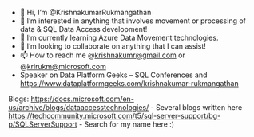 - 👋 Hi, I’m @KrishnakumarRukmangathan
- 👀 I’m interested in anything that involves movement or processing of data & SQL Data Access development! 
- 🌱 I’m currently learning Azure Data Movement technologies.  
- 💞️ I’m looking to collaborate on anything that I can assist! 
- 📫 How to reach me @krishnakumr@gmail.com or @krirukm@microsoft.com
- Speaker on Data Platform Geeks – SQL Conferences and https://www.dataplatformgeeks.com/krishnakumar-rukmangathan

Blogs: 
https://docs.microsoft.com/en-us/archive/blogs/dataaccesstechnologies/ - Several blogs written here 
https://techcommunity.microsoft.com/t5/sql-server-support/bg-p/SQLServerSupport - Search for my name here :)


<!---
KrishnakumarRukmangathan/KrishnakumarRukmangathan is a ✨ special ✨ repository because its `README.md` (this file) appears on your GitHub profile.
You can click the Preview link to take a look at your changes.
--->
